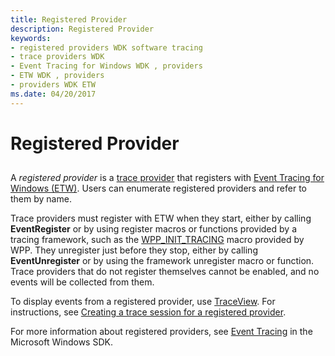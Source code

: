 ```yaml
---
title: Registered Provider
description: Registered Provider
keywords:
- registered providers WDK software tracing
- trace providers WDK
- Event Tracing for Windows WDK , providers
- ETW WDK , providers
- providers WDK ETW
ms.date: 04/20/2017
---
```


# Registered Provider

## <span id="ddk_registered_provider_tools"></span><span id="DDK_REGISTERED_PROVIDER_TOOLS"></span>

A *registered provider* is a [trace provider](trace-provider.md) that registers with [Event Tracing for Windows (ETW)](event-tracing-for-windows--etw-.md). Users can enumerate registered providers and refer to them by name.

Trace providers must register with ETW when they start, either by calling **EventRegister** or by using register macros or functions provided by a tracing framework, such as the [WPP\_INIT\_TRACING](/previous-versions/windows/hardware/previsioning-framework/ff556191(v=vs.85)) macro provided by WPP. They unregister just before they stop, either by calling **EventUnregister** or by using the framework unregister macro or function. Trace providers that do not register themselves cannot be enabled, and no events will be collected from them.

To display events from a registered provider, use [TraceView](traceview.md). For instructions, see [Creating a trace session for a registered provider](creating-a-trace-session-for-a-registered-provider.md).

For more information about registered providers, see [Event Tracing](/windows/desktop/ETW/event-tracing-portal) in the Microsoft Windows SDK.
